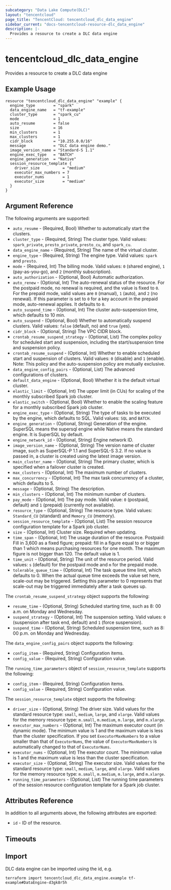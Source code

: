 ```yaml
---
subcategory: "Data Lake Compute(DLC)"
layout: "tencentcloud"
page_title: "TencentCloud: tencentcloud_dlc_data_engine"
sidebar_current: "docs-tencentcloud-resource-dlc_data_engine"
description: |-
  Provides a resource to create a DLC data engine
---
```


# tencentcloud_dlc_data_engine

Provides a resource to create a DLC data engine

## Example Usage

```hcl
resource "tencentcloud_dlc_data_engine" "example" {
  engine_type        = "spark"
  data_engine_name   = "tf-example"
  cluster_type       = "spark_cu"
  mode               = 1
  auto_resume        = false
  size               = 16
  min_clusters       = 1
  max_clusters       = 1
  cidr_block         = "10.255.0.0/16"
  message            = "DLC data engine demo."
  image_version_name = "Standard-S 1.1"
  engine_exec_type   = "BATCH"
  engine_generation  = "Native"
  session_resource_template {
    driver_size          = "medium"
    executor_max_numbers = 7
    executor_nums        = 1
    executor_size        = "medium"
  }
}
```

## Argument Reference

The following arguments are supported:

* `auto_resume` - (Required, Bool) Whether to automatically start the clusters.
* `cluster_type` - (Required, String) The cluster type. Valid values: `spark_private`, `presto_private`, `presto_cu`, and `spark_cu`.
* `data_engine_name` - (Required, String) The name of the virtual cluster.
* `engine_type` - (Required, String) The engine type. Valid values: `spark` and `presto`.
* `mode` - (Required, Int) The billing mode. Valid values: `0` (shared engine), `1` (pay-as-you-go), and `2` (monthly subscription).
* `auto_authorization` - (Optional, Bool) Automatic authorization.
* `auto_renew` - (Optional, Int) The auto-renewal status of the resource. For the postpaid mode, no renewal is required, and the value is fixed to `0`. For the prepaid mode, valid values are `0` (manual), `1` (auto), and `2` (no renewal). If this parameter is set to `0` for a key account in the prepaid mode, auto-renewal applies. It defaults to `0`.
* `auto_suspend_time` - (Optional, Int) The cluster auto-suspension time, which defaults to 10 min.
* `auto_suspend` - (Optional, Bool) Whether to automatically suspend clusters. Valid values: `false` (default, no) and `true` (yes).
* `cidr_block` - (Optional, String) The VPC CIDR block.
* `crontab_resume_suspend_strategy` - (Optional, List) The complex policy for scheduled start and suspension, including the start/suspension time and suspension policy.
* `crontab_resume_suspend` - (Optional, Int) Whether to enable scheduled start and suspension of clusters. Valid values: `0` (disable) and `1` (enable). Note: This policy and the auto-suspension policy are mutually exclusive.
* `data_engine_config_pairs` - (Optional, List) The advanced configurations of clusters.
* `default_data_engine` - (Optional, Bool) Whether it is the default virtual cluster.
* `elastic_limit` - (Optional, Int) The upper limit (in CUs) for scaling of the monthly subscribed Spark job cluster.
* `elastic_switch` - (Optional, Bool) Whether to enable the scaling feature for a monthly subscribed Spark job cluster.
* `engine_exec_type` - (Optional, String) The type of tasks to be executed by the engine, which defaults to SQL. Valid values: `SQL` and `BATCH`.
* `engine_generation` - (Optional, String) Generation of the engine. SuperSQL means the supersql engine while Native means the standard engine. It is SuperSQL by default.
* `engine_network_id` - (Optional, String) Engine network ID.
* `image_version_name` - (Optional, String) The version name of cluster image, such as SuperSQL-P 1.1 and SuperSQL-S 3.2. If no value is passed in, a cluster is created using the latest image version.
* `main_cluster_name` - (Optional, String) The primary cluster, which is specified when a failover cluster is created.
* `max_clusters` - (Optional, Int) The maximum number of clusters.
* `max_concurrency` - (Optional, Int) The max task concurrency of a cluster, which defaults to 5.
* `message` - (Optional, String) The description.
* `min_clusters` - (Optional, Int) The minimum number of clusters.
* `pay_mode` - (Optional, Int) The pay mode. Valid value: `0` (postpaid, default) and `1` (prepaid) (currently not available).
* `resource_type` - (Optional, String) The resource type. Valid values: `Standard_CU` (standard) and `Memory_CU` (memory).
* `session_resource_template` - (Optional, List) The session resource configuration template for a Spark job cluster.
* `size` - (Optional, Int) Cluster size. Required when updating.
* `time_span` - (Optional, Int) The usage duration of the resource. Postpaid: Fill in 3,600 as a fixed figure; prepaid: fill in a figure equal to or bigger than 1 which means purchasing resources for one month. The maximum figure is not bigger than 120. The default value is 1.
* `time_unit` - (Optional, String) The unit of the resource period. Valid values: `s` (default) for the postpaid mode and `m` for the prepaid mode.
* `tolerable_queue_time` - (Optional, Int) The task queue time limit, which defaults to 0. When the actual queue time exceeds the value set here, scale-out may be triggered. Setting this parameter to 0 represents that scale-out may be triggered immediately after a task queues up.

The `crontab_resume_suspend_strategy` object supports the following:

* `resume_time` - (Optional, String) Scheduled starting time, such as 8: 00 a.m. on Monday and Wednesday.
* `suspend_strategy` - (Optional, Int) The suspension setting. Valid values: `0` (suspension after task end, default) and `1` (force suspension).
* `suspend_time` - (Optional, String) Scheduled suspension time, such as 8: 00 p.m. on Monday and Wednesday.

The `data_engine_config_pairs` object supports the following:

* `config_item` - (Required, String) Configuration items.
* `config_value` - (Required, String) Configuration value.

The `running_time_parameters` object of `session_resource_template` supports the following:

* `config_item` - (Required, String) Configuration items.
* `config_value` - (Required, String) Configuration value.

The `session_resource_template` object supports the following:

* `driver_size` - (Optional, String) The driver size. Valid values for the standard resource type: `small`, `medium`, `large`, and `xlarge`. Valid values for the memory resource type: `m.small`, `m.medium`, `m.large`, and `m.xlarge`.
* `executor_max_numbers` - (Optional, Int) The maximum executor count (in dynamic mode). The minimum value is 1 and the maximum value is less than the cluster specification. If you set `ExecutorMaxNumbers` to a value smaller than that of `ExecutorNums`, the value of `ExecutorMaxNumbers` is automatically changed to that of `ExecutorNums`.
* `executor_nums` - (Optional, Int) The executor count. The minimum value is 1 and the maximum value is less than the cluster specification.
* `executor_size` - (Optional, String) The executor size. Valid values for the standard resource type: `small`, `medium`, `large`, and `xlarge`. Valid values for the memory resource type: `m.small`, `m.medium`, `m.large`, and `m.xlarge`.
* `running_time_parameters` - (Optional, List) The running time parameters of the session resource configuration template for a Spark job cluster.

## Attributes Reference

In addition to all arguments above, the following attributes are exported:

* `id` - ID of the resource.



## Timeouts

<no value>


## Import

DLC data engine can be imported using the id, e.g.

```
terraform import tencentcloud_dlc_data_engine.example tf-example#DataEngine-d3gk8r5h
```

